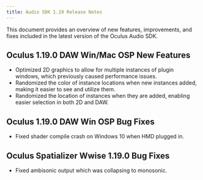 ```yaml
---
title: Audio SDK 1.19 Release Notes
---
```

This document provides an overview of new features, improvements, and fixes included in the latest version of the Oculus Audio SDK.

## Oculus 1.19.0 DAW Win/Mac OSP New Features

* Optimized 2D graphics to allow for multiple instances of plugin windows, which previously caused performance issues.
* Randomized the color of instance locations when new instances added, making it easier to see and utilize them.
* Randomized the location of instances when they are added, enabling easier selection in both 2D and DAW.
## Oculus 1.19.0 DAW Win OSP Bug Fixes

* Fixed shader compile crash on Windows 10 when HMD plugged in.
## Oculus Spatializer Wwise 1.19.0 Bug Fixes

* Fixed ambisonic output which was collapsing to monosonic.
